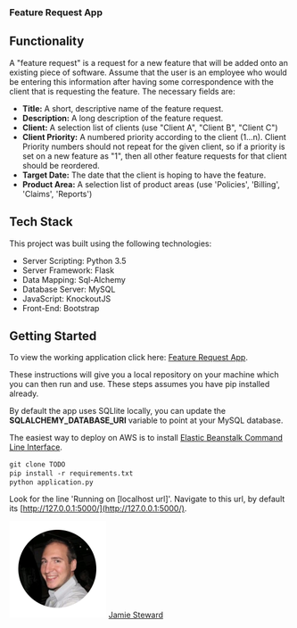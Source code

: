 ### Feature Request App

## Functionality
A "feature request" is a request for a new feature that will be added onto an existing piece of
software. Assume that the user is an employee who would be entering this information after
having some correspondence with the client that is requesting the feature. The necessary fields
are:

- **Title:** A short, descriptive name of the feature request.
- **Description:** A long description of the feature request.
- **Client:** A selection list of clients (use "Client A", "Client B", "Client C")
- **Client Priority:** A numbered priority according to the client (1...n). Client Priority numbers
  should not repeat for the given client, so if a priority is set on a new feature as "1", then all
  other feature requests for that client should be reordered.
- **Target Date:** The date that the client is hoping to have the feature.
- **Product Area:** A selection list of product areas (use 'Policies', 'Billing', 'Claims',
  'Reports')


## Tech Stack
This project was built using the following technologies:

* Server Scripting: Python 3.5
* Server Framework: Flask
* Data Mapping: Sql-Alchemy
* Database Server: MySQL
* JavaScript: KnockoutJS
* Front-End: Bootstrap 

## Getting Started

To view the working application click here: [Feature Request App](http://flask-env.ixduwmwhpm.us-east-2.elasticbeanstalk.com/).

These instructions will give you a local repository on your machine which you can then run and use. These steps assumes you have pip installed already.

By default the app uses SQLlite locally, you can update the **SQLALCHEMY_DATABASE_URI** variable to point at your MySQL database.

The easiest way to deploy on AWS is to install [Elastic Beanstalk Command Line Interface](https://docs.aws.amazon.com/elasticbeanstalk/latest/dg/eb-cli3-install.html).

```
git clone TODO
pip install -r requirements.txt
python application.py
```

Look for the line 'Running on [localhost url]'. Navigate to this url, by default its [http://127.0.0.1:5000/](http://127.0.0.1:5000/).

<img src="static/me-profile.png"> [Jamie Steward](https://www.linkedin.com/in/jamiesteward/)

